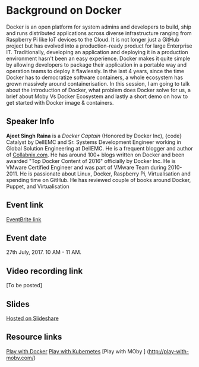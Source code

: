 # Background on Docker

Docker is an open platform for system admins and developers to build, ship and runs distributed applications across diverse infrastructure ranging from Raspberry Pi like IoT devices to the Cloud. It is not longer just a GitHub project but has evolved into a production-ready product for large Enterprise IT. Traditionally, developing an application and deploying it in a production environment hasn't been an easy experience. Docker makes it quite simple by allowing developers to package their application in a portable way and operation teams to deploy it flawlessly. In the last 4 years, since the time Docker has to democratize software containers, a whole ecosystem has grown massively around containerisation. In this session, I am going to talk about the introduction of Docker, what problem does Docker solve for us, a brief about Moby Vs Docker Ecosystem and lastly a short demo on how to get started with Docker image & containers.


## Speaker Info

**Ajeet Singh Raina** is a *Docker Captain* (Honored by Docker Inc), {code} Catalyst by DellEMC and Sr. Systems Development Engineer working in Global Solution Engineering at DellEMC. He is a frequent blogger and author of [Collabnix.com](http://www.collabnix.com). He has around 100+ blogs written on Docker and been awarded "Top Docker Content of 2016" officially by Docker Inc. He is VMware Certified Engineer and was part of VMware Team during 2010-2011. He is passionate about Linux, Docker, Raspberry Pi, Virtualisation and spending time on GitHub. He has reviewed couple of books around Docker, Puppet, and Virtualisation

## Event link
[EventBrite link](https://indiaopsugintrotodocker.eventbrite.com)

## Event date
27th July, 2017. 10 AM - 11 AM.

## Video recording link
[To be posted]

## Slides
[Hosted on Slideshare](https://www.slideshare.net/ajeetraina/introduction-to-docker-devopsug)

## Resource links
[Play with Docker](http://play-with-docker.com)
[Play with Kubernetes](http://play-with-k8s.com)
[Play with MOby ] (http://play-with-moby.com/)
